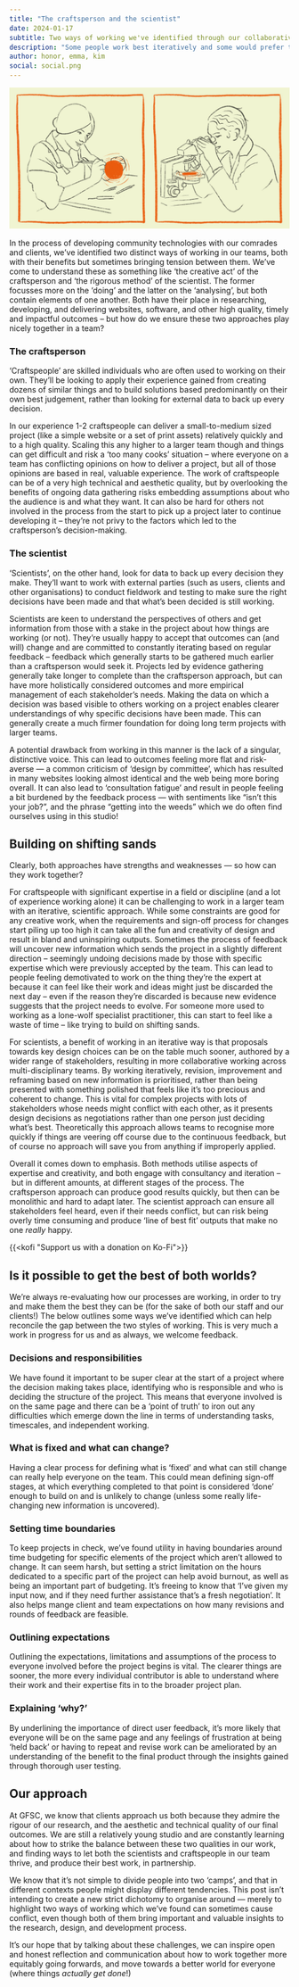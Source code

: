 ```yaml
---
title: "The craftsperson and the scientist"
date: 2024-01-17
subtitle: Two ways of working we've identified through our collaborative practice
description: "Some people work best iteratively and some would prefer to forge ahead alone – but how do we ensure these two approaches play nicely together in a team?"
author: honor, emma, kim
social: social.png
---
```

![Two pencil drawings, one of a craftsperson sat at a bench holding a tool and crafting an orange orb, one of a scientist looking through a microscope at an orange orb](social.jpg)

In the process of developing community technologies with our comrades and clients, we’ve identified two distinct ways of working in our teams, both with their benefits but sometimes bringing tension between them. We’ve come to understand these as something like ‘the creative act’ of the craftsperson and ‘the rigorous method’ of the scientist. The former focusses more on the ‘doing’ and the latter on the ‘analysing’, but both contain elements of one another. Both have their place in researching, developing, and delivering websites, software, and other high quality, timely and impactful outcomes – but how do we ensure these two approaches play nicely together in a team?

### The craftsperson

‘Craftspeople’ are skilled individuals who are often used to working on their own. They’ll be looking to apply their experience gained from creating dozens of similar things and to build solutions based predominantly on their own best judgement, rather than looking for external data to back up every decision. 

In our experience 1-2 craftspeople can deliver a small-to-medium sized project (like a simple website or a set of print assets) relatively quickly and to a high quality. Scaling this any higher to a larger team though and things can get difficult and risk a ‘too many cooks’ situation – where everyone on a team has conflicting opinions on how to deliver a project, but all of those opinions are based in real, valuable experience. The work of craftspeople can be of a very high technical and aesthetic quality, but by overlooking the benefits of ongoing data gathering risks embedding assumptions about who the audience is and what they want. It can also be hard for others not involved in the process from the start to pick up a project later to continue developing it – they’re not privy to the factors which led to the craftsperson’s decision-making. 

### The scientist

‘Scientists’, on the other hand, look for data to back up every decision they make. They’ll want to work with external parties (such as users, clients and other organisations) to conduct fieldwork and testing to make sure the right decisions have been made and that what’s been decided is still working. 

Scientists are keen to understand the perspectives of others and get information from those with a stake in the project about how things are working (or not). They’re usually happy to accept that outcomes can (and will) change and are committed to constantly iterating based on regular feedback – feedback which generally starts to be gathered much earlier than a craftsperson would seek it. Projects led by evidence gathering generally take longer to complete than the craftsperson approach, but can have more holistically considered outcomes and more empirical management of each stakeholder’s needs. Making the data on which a decision was based visible to others working on a project enables clearer understandings of why specific decisions have been made. This can generally create a much firmer foundation for doing long term projects with larger teams.

A potential drawback from working in this manner is the lack of a singular, distinctive voice. This can lead to outcomes feeling more flat and risk-averse — a common criticism of ‘design by committee’, which has resulted in many websites looking almost identical and the web being more boring overall. It can also lead to ‘consultation fatigue’ and result in people feeling a bit burdened by the feedback process — with sentiments like “isn’t this your job?”, and the phrase “getting into the weeds” which we do often find ourselves using in this studio!

## Building on shifting sands

Clearly, both approaches have strengths and weaknesses — so how can they work together?

For craftspeople with significant expertise in a field or discipline (and a lot of experience working alone) it can be challenging to work in a larger team with an iterative, scientific approach. While some constraints are good for any creative work, when the requirements and sign-off process for changes start piling up too high it can take all the fun and creativity of design and result in bland and uninspiring outputs. Sometimes the process of feedback will uncover new information which sends the project in a slightly different direction – seemingly undoing decisions made by those with specific expertise which were previously accepted by the team. This can lead to people feeling demotivated to work on the thing they’re the expert at because it can feel like their work and ideas might just be discarded the next day – even if the reason they’re discarded is because new evidence suggests that the project needs to evolve. For someone more used to working as a lone-wolf specialist practitioner, this can start to feel like a waste of time – like trying to build on shifting sands. 

For scientists, a benefit of working in an iterative way is that proposals towards key design choices can be on the table much sooner, authored by a wider range of stakeholders, resulting in more collaborative working across multi-disciplinary teams. By working iteratively, revision, improvement and reframing based on new information is prioritised, rather than being presented with something polished that feels like it’s too precious and coherent to change. This is vital for complex projects with lots of stakeholders whose needs might conflict with each other, as it presents design decisions as negotiations rather than one person just deciding what’s best. Theoretically this approach allows teams to recognise more quickly if things are veering off course due to the continuous feedback, but of course no approach will save you from anything if improperly applied.

Overall it comes down to emphasis. Both methods utilise aspects of expertise and creativity, and both engage with consultancy and iteration – but in different amounts, at different stages of the process. The craftsperson approach can produce good results quickly, but then can be monolithic and hard to adapt later. The scientist approach can ensure all stakeholders feel heard, even if their needs conflict, but can risk being overly time consuming and produce ‘line of best fit’ outputs that make no one *really* happy.

{{<kofi "Support us with a donation on Ko-Fi">}}

## Is it possible to get the best of both worlds?

We’re always re-evaluating how our processes are working, in order to try and make them the best they can be (for the sake of both our staff and our clients!) The below outlines some ways we’ve identified which can help reconcile the gap between the two styles of working. This is very much a work in progress for us and as always, we welcome feedback.

### Decisions and responsibilities

We have found it important to be super clear at the start of a project where the decision making takes place, identifying who is responsible and who is deciding the structure of the project. This means that everyone involved is on the same page and there can be a ‘point of truth’ to iron out any difficulties which emerge down the line in terms of understanding tasks, timescales, and independent working. 

### What is fixed and what can change?

Having a clear process for defining what is ‘fixed’ and what can still change can really help everyone on the team. This could mean defining sign-off stages, at which everything completed to that point is considered ‘done’ enough to build on and is unlikely to change (unless some really life-changing new information is uncovered). 

### Setting time boundaries

To keep projects in check, we’ve found utility in having boundaries around time budgeting for specific elements of the project which aren’t allowed to change. It can seem harsh, but setting a strict limitation on the hours dedicated to a specific part of the project can help avoid burnout, as well as being an important part of budgeting. It’s freeing to know that ‘I’ve given my input now, and if they need further assistance that’s a fresh negotiation’. It also helps mange client and team expectations on how many revisions and rounds of feedback are feasible. 

### Outlining expectations

Outlining the expectations, limitations and assumptions of the process to everyone involved before the project begins is vital. The clearer things are sooner, the more every individual contributor is able to understand where their work and their expertise fits in to the broader project plan. 

### Explaining ‘why?’

By underlining the importance of direct user feedback, it’s more likely that everyone will be on the same page and any feelings of frustration at being ‘held back’ or having to repeat and revise work can be ameliorated by an understanding of the benefit to the final product through the insights gained through thorough user testing. 

## Our approach

At GFSC, we know that clients approach us both because they admire the rigour of our research, and the aesthetic and technical quality of our final outcomes. We are still a relatively young studio and are constantly learning about how to strike the balance between these two qualities in our work, and finding ways to let both the scientists and craftspeople in our team thrive, and produce their best work, in partnership. 

We know that it’s not simple to divide people into two ‘camps’, and that in different contexts people might display different tendencies. This post isn’t intending to create a new strict dichotomy to organise around — merely to highlight two ways of working which we’ve found can sometimes cause conflict, even though both of them bring important and valuable insights to the research, design, and development process. 

It’s our hope that by talking about these challenges, we can inspire open and honest reflection and communication about how to work together more equitably going forwards, and move towards a better world for everyone (where things *actually get done*!)